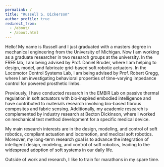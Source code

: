 ```yaml
---
permalink: /
title: "Russell S. Dickerson"
author_profile: true
redirect_from: 
  - /about/
  - /about.html
---
```

Hello! My name is Russell and I just graduated with a masters degree in mechanical engineering from the University of Michigan. Now I am working as a graduate researcher in two research groups at the university. In the FREE lab, I am being advised by Prof. Daniel Bruder, where I am helping to design, model, and fabricate grid-based soft robotic actuators. In the Locomotor Control Systems Lab, I am being advised by Prof. Robert Gregg, where I am investigating behavioral properties of time-varying impedance control for powered prosthetic limbs.

Previously, I have conducted research in the EMBiR Lab on passive thermal regulation in soft actuators with bio-inspired embodied intelligence and have contributed to materials research involving bio-based fibrous composites and fabric sensing. Additionally, my academic research is complemented by industry research at Becton Dickinson, where I worked on mechanical test method development for a specific medical device.

My main research interests are in the design, modeling, and control of soft robotics, compliant actuation and locomotion, and medical soft robotics. Moreover, my long-term research goal is to advance the integration of intelligent design, modeling, and control of soft robotics, leading to the widespread adoption of soft systems in our daily life.

Outside of work and research, I like to train for marathons in my spare time.

<!--I approach soft robotics as an intrinsically multidisciplinary field, where actuation, morphology, sensing and control must be developed simultaneously. Further, I am motivated by the challenge of integrating structural design with embodied intelligence, and control-theoretic principles into unified, deployable systems that are capable of achieving robustness in uncertain and unstructured environments.-->